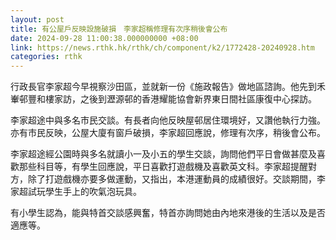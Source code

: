 ```yaml
---
layout: post
title: 有公屋戶反映設施破損　李家超稱修理有次序稍後會公布
date: 2024-09-28 11:00:38.000000000 +08:00
link: https://news.rthk.hk/rthk/ch/component/k2/1772428-20240928.htm
categories: rthk
---
```


行政長官李家超今早視察沙田區，並就新一份《施政報告》做地區諮詢。他先到禾輋邨豐和樓家訪，之後到瀝源邨的香港耀能協會新界東日間社區康復中心探訪。

李家超途中與多名市民交談。有長者向他反映屋邨居住環境好，又讚他執行力強。亦有市民反映，公屋大廈有窗戶破損，李家超回應說，修理有次序，稍後會公布。

李家超途經公園時與多名就讀小一及小五的學生交談，詢問他們平日會做甚麼及喜歡那些科目等，有學生回應說，平日喜歡打遊戲機及喜歡英文科。李家超提醒對方，除了打遊戲機亦要多做運動，又指出，本港運動員的成績很好。交談期間，李家超試玩學生手上的吹氣泡玩具。

有小學生認為，能與特首交談感興奮，特首亦詢問她由內地來港後的生活以及是否適應等。
